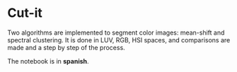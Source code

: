 # Cut-it

Two algorithms are implemented to segment color images: mean-shift and spectral clustering. It is done in LUV, RGB, HSI spaces, and comparisons are made and a step by step of the process.

The notebook is in **spanish**.
